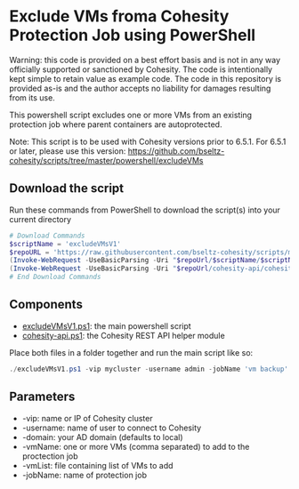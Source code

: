 # Exclude VMs froma Cohesity Protection Job using PowerShell

Warning: this code is provided on a best effort basis and is not in any way officially supported or sanctioned by Cohesity. The code is intentionally kept simple to retain value as example code. The code in this repository is provided as-is and the author accepts no liability for damages resulting from its use.

This powershell script excludes one or more VMs from an existing protection job where parent containers are autoprotected.

Note: This script is to be used with Cohesity versions prior to 6.5.1. For 6.5.1 or later, please use this version: <https://github.com/bseltz-cohesity/scripts/tree/master/powershell/excludeVMs>

## Download the script

Run these commands from PowerShell to download the script(s) into your current directory

```powershell
# Download Commands
$scriptName = 'excludeVMsV1'
$repoURL = 'https://raw.githubusercontent.com/bseltz-cohesity/scripts/master/powershell'
(Invoke-WebRequest -UseBasicParsing -Uri "$repoUrl/$scriptName/$scriptName.ps1").content | Out-File "$scriptName.ps1"; (Get-Content "$scriptName.ps1") | Set-Content "$scriptName.ps1"
(Invoke-WebRequest -UseBasicParsing -Uri "$repoUrl/cohesity-api/cohesity-api.ps1").content | Out-File cohesity-api.ps1; (Get-Content cohesity-api.ps1) | Set-Content cohesity-api.ps1
# End Download Commands
```

## Components

* [excludeVMsV1.ps1](https://raw.githubusercontent.com/bseltz-cohesity/scripts/master/powershell/excludeVMsV1/excludeVMsV1.ps1): the main powershell script
* [cohesity-api.ps1](https://raw.githubusercontent.com/bseltz-cohesity/scripts/master/powershell/cohesity-api/cohesity-api.ps1): the Cohesity REST API helper module

Place both files in a folder together and run the main script like so:

```powershell
./excludeVMsV1.ps1 -vip mycluster -username admin -jobName 'vm backup' -vmName mongodb
```

## Parameters

* -vip: name or IP of Cohesity cluster
* -username: name of user to connect to Cohesity
* -domain: your AD domain (defaults to local)
* -vmName: one or more VMs (comma separated) to add to the proctection job
* -vmList: file containing list of VMs to add
* -jobName: name of protection job

